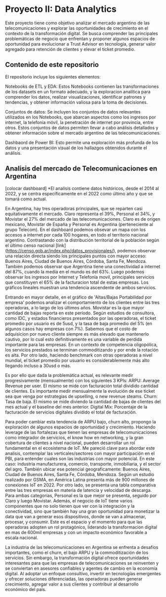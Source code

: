 # Proyecto II: Data Analytics

Este proyecto tiene como objetivo analizar el mercado argentino de las telecomunicaciones y explorar las oportunidades de crecimiento en el contexto de la transformación digital. Se busca comprender las principales problemáticas de negocio que enfrentan y proponer algunos espacios de oportunidad para evolucionar a Trust Advisor en tecnología, generar valor agregado para retención de clientes y elevar el ticket promedio.

## Contenido de este repositorio
El repositorio incluye los siguientes elementos:

Notebooks de ETL y EDA: Estos Notebooks contienen las transformaciones de los datasets en un formato adecuado, y  la exploracion analítica para comprender los datos, realizar visualizaciones, identificar patrones y tendencias, y obtener información valiosa para la toma de decisiones.

Conjuntos de datos: Se incluyen los conjuntos de datos relevantes utilizados en los Notebooks, que abarcan aspectos como los ingresos por internet, la telefonía móvil, la penetración de internet por provincia, entre otros. Estos conjuntos de datos permiten llevar a cabo análisis detallados y obtener información sobre el mercado argentino de las telecomunicaciones.

Dashbaord de Power BI:  Esto permite una exploración más profunda de los datos y una presentación visual de los hallazgos obtenidos durante el análisis.

## Analisis del mercado de Telecomunicaciones en Argentina

[colocar dashboard]
 *El analisis contiene datos históricos, desde el 2014 al 2022, y se centra especificamente en el 2022 como último año y que se tomará como actual.

En Argentina, hay tres operadoras principales, que se reparten casi equitativamente el mercado. Claro representa el 39%, Personal el 34%, y Movistar el 27% del mercado de las telecomunicaciones. Claro es de origen mexicano, Movistar de España y Personal es Argentina (perteneciente al grupo Telecom).
En el dashboard podemos obsevar un mapa con los accesos a internet por cada 100 hogares, en todo el territorio nacional argentino. Contrastando con la distribución territorial de la población según el último censo nacional [link] (https://censo.gob.ar/index.php/datos_provisionales/), podemos observar una relación directa siendo los principales puntos con mayor acceso: Buenos Aires, Ciudad de Buenos Aires, Córdoba, Santa Fe, Mendoza. También podemos observar que Argentina tiene una conectividad a internet del 87%, cuando la media en el mundo es del 63%.
Luego podemos observar los ingresos por Internet y Telefonia movil, principales servicios que constituyen el 65% de la facturacion total de estas empresas. Los gráficos lineales muestran una tendencia ascendente de ambos servicios.

Entrando en mayor detalle, en el gráfico de 'Altas/Bajas Portabilidad por empresa' podemos analizar el comportamiento de los clientes entre las tres operadoras, a lo largo de los últimos años. Movistar es la que mayor cantidad de bajas reporta en este período. Según estudios de consultora, como IDC, y estados financieros presentados por las operadoras, el ticket promedio por usuario es de 5usd, y la tasa de baja promedio del 5% (en algunos casos hay empresas con 7%). Sabemos que el costo de adquisicion por nuevo cliente siempre es más elevado que mantenerlo cautivo, por lo cual esto definitivamente es una variable de perdida importante para las empresas. En un contexto de competencia oligopólica, los servicios prestados se terminan commoditizando y por ende la rotación es alta. Por otro lado, haciendo benchmark con otras operadoras a nivel mundial, el ticket promedio por usuario es considerablemente más alto llegando incluso a 30usd o más.

Es por ello que dada la problemática actual, es relevante medir progresivamente (mensualmente) con los siguientes 3 KPIs:
ARPU: Average Revenue per user. El mismo se mide con facturación total dividido cantidad de clientes. Es importante medir mensualmente la evolución de ese ticket sea que venga por estrategias de upselling, o new revenue steams.
Churn: Tasa de baja. El mismo se mide diviendo la cantidad de bajas de clientes del mes actual y el baseline del mes anterior.
Digital Mix: Porcentaje de la facturación de servicios digitales dividido el total de facturación.

Para poder cambiar esta tendencia de ARPU bajo, churn alto, propongo la exploración de algunos espacios de oportunidad y crecimiento. Haciendo leverage de las fortalezas que tienen las empresas de telecomunicaciones como integrador de servicios, el know how en networking, y la gran cobertura de clientes a nivel nacional, pueden desarrollar un rol fundamental en el ecosistema de IoT. Me pareció clave para abordar este analisis, contemplar las verticales/sectores con mayor participación en el PBI, para entender cuales son las industrias con mayor potencial. En este caso: industria manufacturera, comercio, transporte, inmobiliaria, y el sector del agro. También ubicar ese potencial geograficamente: Buenos Aires, Ciudad de Buenos Aires, Santa Fe, Córdoba, Mendoza. Según un estudio realizado por GSMA, en América Latina presenta más de 900 millones de conexiones IoT en 2022. Por otro lado, se presenta una tabla comparativa entre las tres empresas en materia de latencia y velocidad de descarga. Para ambas categorias, Personal es la que mejor se presenta, seguido por Claro y luego Movistar. Además, el negocio de IoT tiene varios componentes que no solo tienen que ver con la integración y la conectividad, sino que también hay una gran oportunidad para monetizar la data que van a generar esos dispositivos, donde se van a almacenar, procesar, y consumir. Este es el espacio y el momento para que las operadoras adopten un rol protagónico, liderando la transformacion digital en mas de 600mil empresas y con un impacto económico favorable a escala nacional.

La industria de las telecomunicaciones en Argentina se enfrenta a desafíos importantes, como el churn, el bajo ARPU y la commoditización de los servicios. Sin embargo, la transformación digital ofrece oportunidades interesantes para que las empresas de telecomunicaciones se reinventen y se conviertan en asesores confiables y agentes de cambio en la economía digital. Al adoptar un enfoque consultivo, invertir en tecnologías emergentes y ofrecer soluciones diferenciadas, las operadoras pueden generar crecimiento, agregar valor a sus clientes y contribuir al desarrollo económico del país.


